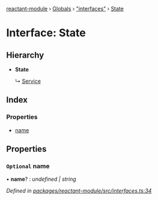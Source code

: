 [reactant-module](../README.md) › [Globals](../globals.md) › ["interfaces"](../modules/_interfaces_.md) › [State](_interfaces_.state.md)

# Interface: State

## Hierarchy

* **State**

  ↳ [Service](_interfaces_.service.md)

## Index

### Properties

* [name](_interfaces_.state.md#optional-name)

## Properties

### `Optional` name

• **name**? : *undefined | string*

*Defined in [packages/reactant-module/src/interfaces.ts:34](https://github.com/unadlib/reactant/blob/0eb2298/packages/reactant-module/src/interfaces.ts#L34)*
